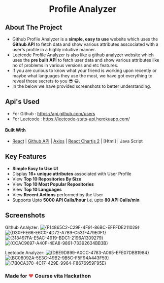 <!-- Header Image -->
  <h1 align="center">Profile Analyzer</h1>
</p>

## About The Project

- Github Profile Analyzer is a **simple, easy to use** website which uses the **Github API** to fetch data and show various attributes asscociated with a user's profile in a highly intuitive manner.
- Leetcode Profile Analyzer is also like a github analyzer website which uses the **pre built API** to fetch user data and show various attributes like no of problems in various versions and etc features.
- If you are curious to know what your friend is working upon recently or maybe what languages they use the most, we have got everything to reveal those secrets to you :sunglasses: 😀.
- In the below we have provided screenshots to better understanding.

## Api's Used

- For Github : https://api.github.com/users
- For Leetcode : https://leetcode-stats-api.herokuapp.com/

#### Built With

- [React](https://reactjs.org/) | [Github API](https://docs.github.com/en/rest) | [Axios](https://www.npmjs.com/package/axios) | [React Chartjs 2](https://www.npmjs.com/package/react-chartjs-2) |
  [Html] | Java Script 
<!-- Key Features -->

## Key Features

- **Simple Easy to Use UI**
- Display **16+ unique attributes** associated with User Profile
- View **Top 10 Repositories By Size**
- View **Top 10 Most Popular Repositories**
- View **Top 10 Languages**
- View **Recent Actions** performed by the User
- Supports Upto **5000 API Calls/hour** i.e. upto **80 API Calls/min**

<!-- Screenshots -->

## Screenshots

Github Analyzer:
![{F14865C2-C29F-4F91-86BC-EFFFDE211029}](https://github.com/user-attachments/assets/fdea547a-c998-4919-b9e2-e4c3ad612d9e)
![{D30FFE66-E6C0-4D72-A7B9-C531F479E0F1}](https://github.com/user-attachments/assets/f4a60162-83af-4937-b487-1b372c8f2326)
![{318497FA-E5AC-4919-BDC1-2196A1309279}](https://github.com/user-attachments/assets/92c96781-c4b5-47fd-95a2-485259f4dfa7)
![{CCAC9697-A40F-4EA8-9861-73392634BB3B}](https://github.com/user-attachments/assets/caf1be84-bb13-40aa-804e-ab7ac440500e)


Leetcode Analyzer:
![{DBE9D899-A0CC-4783-A065-EFE07DBB1984}](https://github.com/user-attachments/assets/9b76384c-0e0e-427b-83ad-5cf1b3aea6d4)
![{BC08092A-5E3C-49B2-9B5C-F5F94A443F59}](https://github.com/user-attachments/assets/715f8241-5b35-4a4c-95ff-8b0a0924a7f1)
![{7B0CA370-4C17-429E-9964-F8676959F95E}](https://github.com/user-attachments/assets/63f92c7c-e118-4d94-b7ae-f496d86f528b)





<!-- Made with Love -->

### Made for <span style="color: #e25555;">&#9829;</span> Course vita Hackathon

